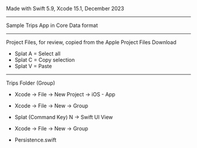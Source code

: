 Made with Swift 5.9, Xcode 15.1, December 2023

- - - -

Sample Trips App in Core Data format

- - - -

Project Files, for review, copied from the Apple Project Files Download

* Splat A = Select all
* Splat C = Copy selection
* Splat V = Paste

- - - - 

Trips Folder (Group)

* Xcode -> File -> New Project -> iOS - App
* Xcode -> File -> New -> Group

* Splat (Command Key) N -> Swift UI View
* Xcode -> File -> New -> Group
  
* Persistence.swift



